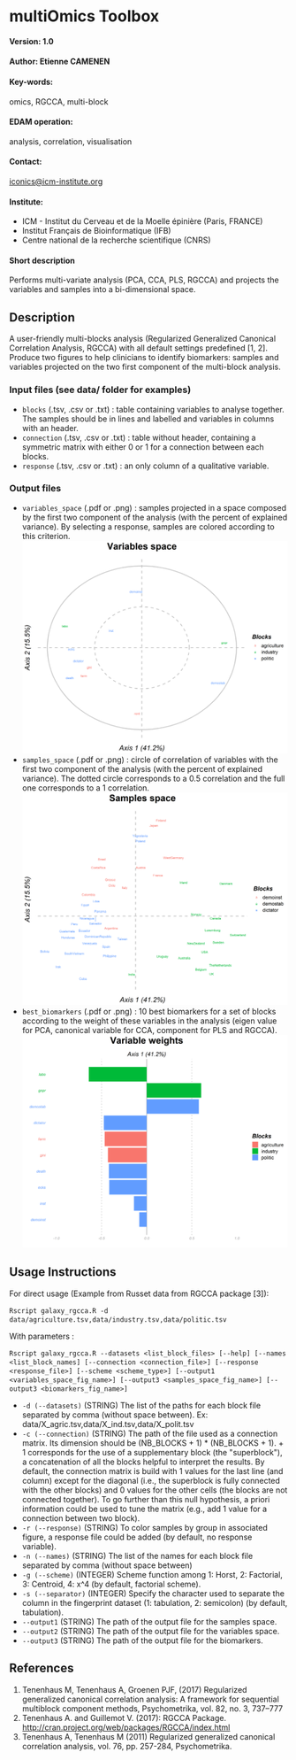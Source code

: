 # multiOmics Toolbox

#### Version: 1.0

#### Author: Etienne CAMENEN

#### Key-words: 
omics, RGCCA, multi-block

#### EDAM operation: 
analysis, correlation, visualisation

#### Contact: 
iconics@icm-institute.org

#### Institute: 
- ICM - Institut du Cerveau et de la Moelle épinière (Paris, FRANCE)
- Institut Français de Bioinformatique (IFB)
- Centre national de la recherche scientifique (CNRS)


#### Short description
Performs multi-variate analysis (PCA, CCA, PLS, RGCCA) and projects the variables and samples into a bi-dimensional space.

## Description
A user-friendly multi-blocks analysis (Regularized Generalized Canonical Correlation Analysis, RGCCA) with all default settings predefined [1, 2]. Produce two figures to help clinicians to identify biomarkers: samples and variables projected on the two first component of the multi-block analysis.

### Input files (see data/ folder for examples)
- ```blocks``` (.tsv, .csv or .txt) : table containing variables to analyse together. The samples should be in lines and labelled and variables in columns with an header.
- ```connection``` (.tsv, .csv or .txt) : table without header, containing a symmetric matrix with either 0 or 1 for a connection between each blocks.
- ```response``` (.tsv, .csv or .txt) : an only column of a qualitative variable.

### Output files 
- ```variables_space``` (.pdf or .png) : samples projected in a space composed by the first two component of the analysis (with the percent of explained variance). By selecting a response, samples are colored according to this criterion.
![variables_space](/img/variables_space.png)
- ```samples_space``` (.pdf or .png) : circle of correlation of variables with the first two component of the analysis (with the percent of explained variance). The dotted circle corresponds to a 0.5 correlation and the full one corresponds to a 1 correlation. 
![samples_space](/img/samples_space.png)
- ```best_biomarkers``` (.pdf or .png) : 10 best biomarkers for a set of blocks according to the weight of these variables in the analysis (eigen value for PCA, canonical variable for CCA, component for PLS and RGCCA).
![best_biomarkers](/img/best_biomarkers.png)

## Usage Instructions
For direct usage (Example from Russet data from RGCCA package [3]):

```
Rscript galaxy_rgcca.R -d data/agriculture.tsv,data/industry.tsv,data/politic.tsv
```

With parameters :

```
Rscript galaxy_rgcca.R --datasets <list_block_files> [--help] [--names <list_block_names] [--connection <connection_file>] [--response <response_file>] [--scheme <scheme_type>] [--output1 <variables_space_fig_name>] [--output3 <samples_space_fig_name>] [--output3 <biomarkers_fig_name>]
```

- ```-d (--datasets)``` (STRING) The list of the paths for each block file separated by comma (without space between). Ex: data/X_agric.tsv,data/X_ind.tsv,data/X_polit.tsv
- ```-c (--connection)``` (STRING) The path of the file used as a connection matrix. Its dimension should be (NB_BLOCKS + 1) * (NB_BLOCKS + 1). + 1 corresponds for the use of a supplementary block (the "superblock"), a concatenation of all the blocks helpful to interpret the results. By default, the connection matrix is build with 1 values for the last line (and column) except for the diagonal (i.e., the superblock is fully connected with the other blocks) and 0 values for the other cells (the blocks are not connected together). To go further than this null hypothesis, a priori information could be used to tune the matrix (e.g., add 1 value for a connection between two block).  
- ```-r (--response)``` (STRING) To color samples by group in associated figure, a response file could be added (by default, no response variable).
- ```-n (--names)``` (STRING) The list of the names for each block file separated by comma (without space between)
- ```-g (--scheme)``` (INTEGER) Scheme function among 1: Horst, 2: Factorial, 3: Centroid, 4: x^4 (by default, factorial scheme).
- ```-s (--separator)``` (INTEGER) Specify the character used to separate the column in the fingerprint dataset (1: tabulation, 2: semicolon) (by default, tabulation).
- ```--output1``` (STRING) The path of the output file for the samples space.
- ```--output2``` (STRING) The path of the output file for the variables space.
- ```--output3``` (STRING) The path of the output file for the biomarkers.

## References
1. Tenenhaus M, Tenenhaus A, Groenen PJF, (2017) Regularized generalized canonical correlation analysis: A framework for sequential multiblock component methods, Psychometrika, vol. 82, no. 3, 737–777
2. Tenenhaus  A. and Guillemot V. (2017): RGCCA Package. http://cran.project.org/web/packages/RGCCA/index.html
3. Tenenhaus A, Tenenhaus M (2011) Regularized generalized canonical correlation analysis, vol. 76, pp. 257-284, Psychometrika.